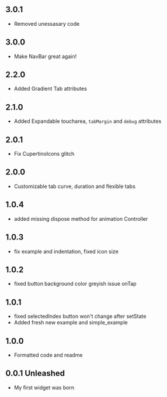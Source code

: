 ## 3.0.1

* Removed unessasary code

## 3.0.0

* Make NavBar great again!

## 2.2.0

* Added Gradient Tab attributes

## 2.1.0

* Added Expandable toucharea, `tabMargin` and `debug` attributes

## 2.0.1

* Fix CupertinoIcons glitch

## 2.0.0

* Customizable tab curve, duration and flexible tabs

## 1.0.4

* added missing dispose method for animation Controller

## 1.0.3

* fix example and indentation, fixed icon size

## 1.0.2

* fixed button background color greyish issue onTap

## 1.0.1

* fixed selectedIndex button won't change after setState
* Added fresh new example and simple_example

## 1.0.0 

* Formatted code and readme

## 0.0.1 Unleashed

* My first widget was born







